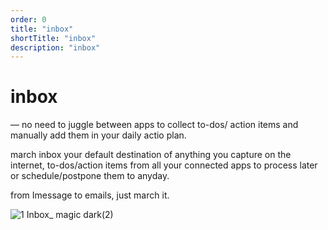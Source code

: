 ```yaml
---
order: 0
title: "inbox"
shortTitle: "inbox"
description: "inbox"
---
```


# inbox

— no need to juggle between apps to collect to-dos/ action items and manually add them in your daily actio plan.

 march inbox your default destination of anything you capture on the internet, to-dos/action items from all your connected apps to process later or schedule/postpone them to anyday.

from Imessage to emails, just march it.


![1  Inbox_ magic dark(2)](https://github.com/user-attachments/assets/33c5278f-ec57-44ba-a6d5-482b296a699d)
